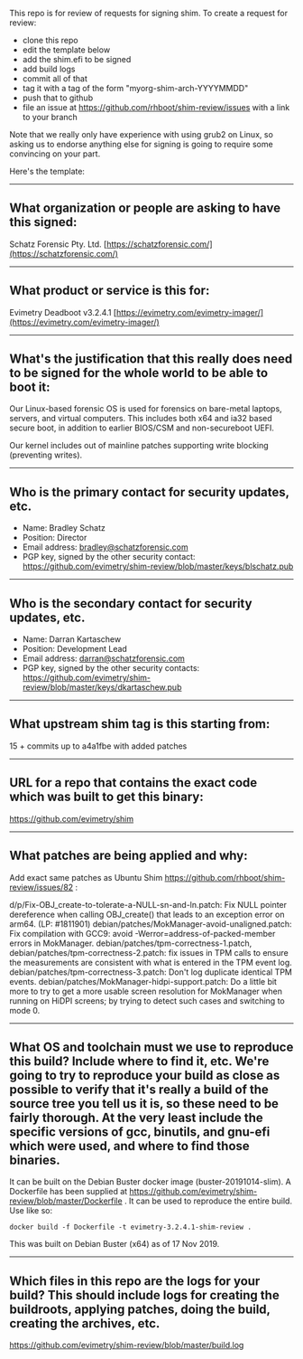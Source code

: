 This repo is for review of requests for signing shim.  To create a request for review:

- clone this repo
- edit the template below
- add the shim.efi to be signed
- add build logs
- commit all of that
- tag it with a tag of the form "myorg-shim-arch-YYYYMMDD"
- push that to github
- file an issue at https://github.com/rhboot/shim-review/issues with a link to your branch

Note that we really only have experience with using grub2 on Linux, so asking
us to endorse anything else for signing is going to require some convincing on
your part.

Here's the template:

-------------------------------------------------------------------------------
What organization or people are asking to have this signed:
-------------------------------------------------------------------------------
Schatz Forensic Pty. Ltd. 
[https://schatzforensic.com/](https://schatzforensic.com/)

-------------------------------------------------------------------------------
What product or service is this for:
-------------------------------------------------------------------------------
Evimetry Deadboot v3.2.4.1 
[https://evimetry.com/evimetry-imager/](https://evimetry.com/evimetry-imager/)

-------------------------------------------------------------------------------
What's the justification that this really does need to be signed for the whole world to be able to boot it:
-------------------------------------------------------------------------------
Our Linux-based forensic OS is used for forensics on bare-metal 
laptops, servers, and virtual computers. This includes both x64 and ia32 based 
secure boot, in addition to earlier BIOS/CSM and non-secureboot UEFI. 

Our kernel includes out of mainline patches supporting write blocking (preventing writes). 

-------------------------------------------------------------------------------
Who is the primary contact for security updates, etc.
-------------------------------------------------------------------------------
- Name: Bradley Schatz
- Position: Director
- Email address: bradley@schatzforensic.com
- PGP key, signed by the other security contact: https://github.com/evimetry/shim-review/blob/master/keys/blschatz.pub

-------------------------------------------------------------------------------
Who is the secondary contact for security updates, etc.
-------------------------------------------------------------------------------
- Name: Darran Kartaschew
- Position: Development Lead
- Email address: darran@schatzforensic.com
- PGP key, signed by the other security contacts: https://github.com/evimetry/shim-review/blob/master/keys/dkartaschew.pub

-------------------------------------------------------------------------------
What upstream shim tag is this starting from:
-------------------------------------------------------------------------------
15 + commits up to a4a1fbe with added patches

-------------------------------------------------------------------------------
URL for a repo that contains the exact code which was built to get this binary:
-------------------------------------------------------------------------------
https://github.com/evimetry/shim

-------------------------------------------------------------------------------
What patches are being applied and why:
-------------------------------------------------------------------------------
Add exact same patches as Ubuntu Shim https://github.com/rhboot/shim-review/issues/82 :

d/p/Fix-OBJ_create-to-tolerate-a-NULL-sn-and-ln.patch: Fix NULL pointer dereference when calling OBJ_create() that leads to an exception error on arm64. (LP: #1811901)
debian/patches/MokManager-avoid-unaligned.patch: Fix compilation with GCC9: avoid -Werror=address-of-packed-member errors in MokManager.
debian/patches/tpm-correctness-1.patch, debian/patches/tpm-correctness-2.patch: fix issues in TPM calls to ensure the measurements are consistent with what is entered in the TPM event log.
debian/patches/tpm-correctness-3.patch: Don't log duplicate identical TPM events.
debian/patches/MokManager-hidpi-support.patch: Do a little bit more to try to get a more usable screen resolution for MokManager when running on HiDPI screens; by trying to detect such cases and switching to mode 0.

-------------------------------------------------------------------------------
What OS and toolchain must we use to reproduce this build?  Include where to find it, etc.  We're going to try to reproduce your build as close as possible to verify that it's really a build of the source tree you tell us it is, so these need to be fairly thorough. At the very least include the specific versions of gcc, binutils, and gnu-efi which were used, and where to find those binaries.
-------------------------------------------------------------------------------
It can be built on the Debian Buster docker image (buster-20191014-slim). A Dockerfile has been supplied at https://github.com/evimetry/shim-review/blob/master/Dockerfile . It can be used to reproduce the entire build. Use like so:

`docker build -f Dockerfile -t evimetry-3.2.4.1-shim-review .`

This was built on Debian Buster (x64) as of 17 Nov 2019.

-------------------------------------------------------------------------------
Which files in this repo are the logs for your build?   This should include logs for creating the buildroots, applying patches, doing the build, creating the archives, etc.
-------------------------------------------------------------------------------
https://github.com/evimetry/shim-review/blob/master/build.log


